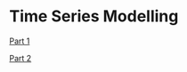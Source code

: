 # Time Series Modelling


[Part 1](https://nbviewer.jupyter.org/github/anthonyng2/Time_Series_Modelling/blob/master/Time%20Series%20Modelling%20with%20Python%201.ipynb)

[Part 2](https://nbviewer.jupyter.org/github/anthonyng2/Time_Series_Modelling/blob/master/Time%20Series%20Modelling%20with%20Python%202.ipynb)

